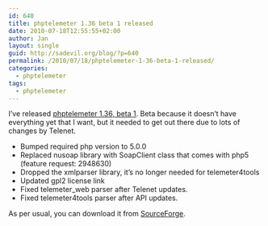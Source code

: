```yaml
---
id: 640
title: phptelemeter 1.36 beta 1 released
date: 2010-07-18T12:55:55+02:00
author: Jan
layout: single
guid: http://sadevil.org/blog/?p=640
permalink: /2010/07/18/phptelemeter-1-36-beta-1-released/
categories:
  - phptelemeter
tags:
  - phptelemeter
---
```

I&#8217;ve released <a HREF="http://phptelemeter.kcore.org/" TARGET="_blank">phptelemeter 1.36, beta 1</a>. Beta because it doesn&#8217;t have everything yet that I want, but it needed to get out there due to lots of changes by Telenet.

  * Bumped required php version to 5.0.0 
  * Replaced nusoap library with SoapClient class that comes with php5 (feature request: 2948630)
  * Dropped the xmlparser library, it&#8217;s no longer needed for telemeter4tools
  * Updated gpl2 license link
  * Fixed telemeter_web parser after Telenet updates. 
  * Fixed telemeter4tools parser after API updates. 

As per usual, you can download it from <a HREF="http://sourceforge.net/projects/phptelemeter" TARGET="_blank">SourceForge</a>.